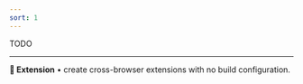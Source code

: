 ```yaml
---
sort: 1
---
```


TODO

---

**🧩 Extension** • create cross-browser extensions with no build configuration.
